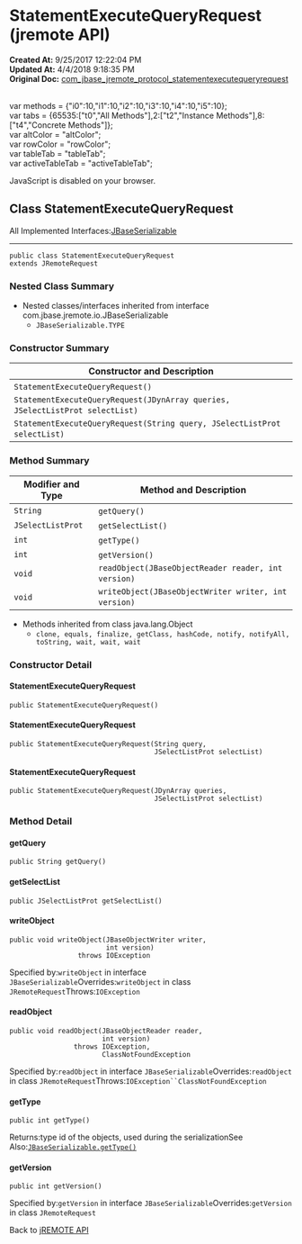 # StatementExecuteQueryRequest (jremote API)

**Created At:** 9/25/2017 12:22:04 PM  
**Updated At:** 4/4/2018 9:18:35 PM  
**Original Doc:** [com_jbase_jremote_protocol_statementexecutequeryrequest](https://docs.jbase.com/39270-protocol/com_jbase_jremote_protocol_statementexecutequeryrequest)  

<!--<br>    try {<br>        if (location.href.indexOf('is-external=true') == -1) {<br>            parent.document.title="StatementExecuteQueryRequest (jremote   API)";<br>        }<br>    }<br>    catch(err) {<br>    }<br>//--><br>var methods = {"i0":10,"i1":10,"i2":10,"i3":10,"i4":10,"i5":10};<br>var tabs = {65535:["t0","All Methods"],2:["t2","Instance Methods"],8:["t4","Concrete Methods"]};<br>var altColor = "altColor";<br>var rowColor = "rowColor";<br>var tableTab = "tableTab";<br>var activeTableTab = "activeTableTab";
JavaScript is disabled on your browser.



## Class StatementExecuteQueryRequest

All Implemented Interfaces:[JBaseSerializable](./../../io/jbaseserializable-%28jremote-api%29 "interface in com.jbase.jremote.io")
* * *


```
public class StatementExecuteQueryRequest
extends JRemoteRequest
```

### Nested Class Summary

- Nested classes/interfaces inherited from interface com.jbase.jremote.io.JBaseSerializable
    - `JBaseSerializable.TYPE`






### Constructor Summary


| Constructor and Description<br> |
| --- |
| `StatementExecuteQueryRequest()` <br> |
| `StatementExecuteQueryRequest(JDynArray queries, JSelectListProt selectList)` <br> |
| `StatementExecuteQueryRequest(String query, JSelectListProt selectList)` <br> |






### Method Summary


| Modifier and Type<br> | Method and Description<br> |
| --- | --- |
| `String`<br> | `getQuery()` <br> |
| `JSelectListProt`<br> | `getSelectList()` <br> |
| `int`<br> | `getType()` <br> |
| `int`<br> | `getVersion()` <br> |
| `void`<br> | `readObject(JBaseObjectReader reader, int version)` <br> |
| `void`<br> | `writeObject(JBaseObjectWriter writer, int version)` <br> |


- Methods inherited from class java.lang.Object
    - `clone, equals, finalize, getClass, hashCode, notify, notifyAll, toString, wait, wait, wait`

### Constructor Detail

#### StatementExecuteQueryRequest

```
public StatementExecuteQueryRequest()
```

#### StatementExecuteQueryRequest

```
public StatementExecuteQueryRequest(String query,
                                    JSelectListProt selectList)
```

#### StatementExecuteQueryRequest

```
public StatementExecuteQueryRequest(JDynArray queries,
                                    JSelectListProt selectList)
```



### 


### Method Detail

#### getQuery

```
public String getQuery()
```

#### getSelectList

```
public JSelectListProt getSelectList()
```

#### writeObject

```
public void writeObject(JBaseObjectWriter writer,
                        int version)
                 throws IOException
```
Specified by:`writeObject` in interface `JBaseSerializable`Overrides:`writeObject` in class `JRemoteRequest`Throws:`IOException`
#### readObject

```
public void readObject(JBaseObjectReader reader,
                       int version)
                throws IOException,
                       ClassNotFoundException
```
Specified by:`readObject` in interface `JBaseSerializable`Overrides:`readObject` in class `JRemoteRequest`Throws:`IOException``ClassNotFoundException`
#### getType

```
public int getType()
```
Returns:type id of the objects, used during the serializationSee Also:[`JBaseSerializable.getType()`](/39250-io/com_jbase_jremote_io_jbaseserializable#getType--)
#### getVersion

```
public int getVersion()
```
Specified by:`getVersion` in interface `JBaseSerializable`Overrides:`getVersion` in class `JRemoteRequest`


Back to [jREMOTE API](com_jbase_jremote_package-summary)


